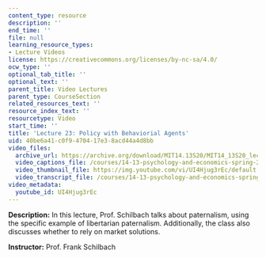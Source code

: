 ```yaml
---
content_type: resource
description: ''
end_time: ''
file: null
learning_resource_types:
- Lecture Videos
license: https://creativecommons.org/licenses/by-nc-sa/4.0/
ocw_type: ''
optional_tab_title: ''
optional_text: ''
parent_title: Video Lectures
parent_type: CourseSection
related_resources_text: ''
resource_index_text: ''
resourcetype: Video
start_time: ''
title: 'Lecture 23: Policy with Behaviorial Agents'
uid: 40be6a41-c0f9-4704-17e3-8acd44a4d8bb
video_files:
  archive_url: https://archive.org/download/MIT14.13S20/MIT14_13S20_lec23_300k.mp4
  video_captions_file: /courses/14-13-psychology-and-economics-spring-2020/f7d51261becd52d191606782cefde8a6_UI4Hjug3rEc.vtt
  video_thumbnail_file: https://img.youtube.com/vi/UI4Hjug3rEc/default.jpg
  video_transcript_file: /courses/14-13-psychology-and-economics-spring-2020/28cfca34468e54ee91f675bc0457a9b0_UI4Hjug3rEc.pdf
video_metadata:
  youtube_id: UI4Hjug3rEc
---
```


**Description:** In this lecture, Prof. Schilbach talks about paternalism, using the specific example of libertarian paternalism. Additionally, the class also discusses whether to rely on market solutions.

**Instructor:** Prof. Frank Schilbach

